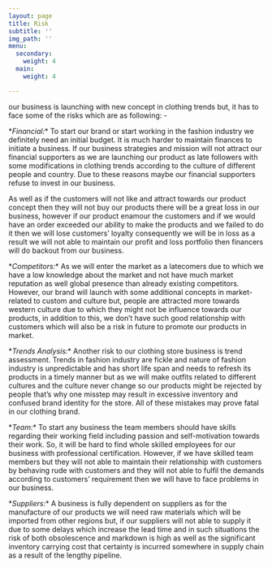 ```yaml
---
layout: page
title: Risk
subtitle: ''
img_path: ''
menu:
  secondary:
    weight: 4
  main:
    weight: 4

---
```

our business is launching with new concept in clothing trends but, it has to face some of the risks which are as following: -

\**Financial:** To start our brand or start working in the fashion industry we definitely need an initial budget. It is much harder to maintain finances to initiate a business. If our business strategies and mission will not attract our financial supporters as we are launching our product as late followers with some modifications in clothing trends according to the culture of different people and country. Due to these reasons maybe our financial supporters refuse to invest in our business.

As well as if the customers will not like and attract towards our product concept then they will not buy our products there will be a great loss in our business, however if our product enamour the customers and if we would have an order exceeded our ability to make the products and we failed to do it then we will lose customers’ loyalty consequently we will be in loss as a result we will not able to maintain our profit and loss portfolio then financers will do backout from our business.

\**Competitors:** As we will enter the market as a latecomers due to which we have a low knowledge about the market and not have much market reputation as well global presence than already existing competitors. However, our brand will launch with some additional concepts in market-related to custom and culture but, people are attracted more towards western culture due to which they might not be influence towards our products, in addition to this, we don’t have such good relationship with customers which will also be a risk in future to promote our products in market.

\**Trends Analysis:** Another risk to our clothing store business is trend assessment. Trends in fashion industry are fickle and nature of fashion industry is unpredictable and has short life span and needs to refresh its products in a timely manner but as we will make outfits related to different cultures and the culture never change so our products might be rejected by people that’s why one misstep may result in excessive inventory and confused brand identity for the store. All of these mistakes may prove fatal in our clothing brand.

\**Team:** To start any business the team members should have skills regarding their working field including passion and self-motivation towards their work. So, it will be hard to find whole skilled employees for our business with professional certification. However, if we have skilled team members but they will not able to maintain their relationship with customers by behaving rude with customers and they will not able to fulfil the demands according to customers’ requirement then we will have to face problems in our business.

\**Suppliers:** A business is fully dependent on suppliers as for the manufacture of our products we will need raw materials which will be imported from other regions but, if our suppliers will not able to supply it due to some delays which increase the lead time and in such situations the risk of both obsolescence and markdown is high as well as the significant inventory carrying cost that certainty is incurred somewhere in supply chain as a result of the lengthy pipeline.